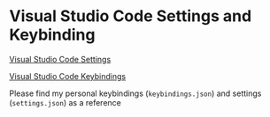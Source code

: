 # Visual Studio Code Settings and Keybinding

[Visual Studio Code Settings](https://code.visualstudio.com/docs/getstarted/settings)

[Visual Studio Code Keybindings](https://code.visualstudio.com/docs/getstarted/keybindings)

Please find my personal keybindings (`keybindings.json`) and settings (`settings.json`) as a reference